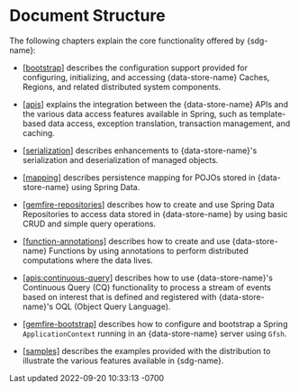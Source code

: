 <div id="header">

# Document Structure

</div>

<div id="content">

<div class="paragraph">

The following chapters explain the core functionality offered by
{sdg-name}:

</div>

<div class="ulist">

- [\[bootstrap\]](#bootstrap) describes the configuration support
  provided for configuring, initializing, and accessing
  {data-store-name} Caches, Regions, and related distributed system
  components.

- [\[apis\]](#apis) explains the integration between the
  {data-store-name} APIs and the various data access features available
  in Spring, such as template-based data access, exception translation,
  transaction management, and caching.

- [\[serialization\]](#serialization) describes enhancements to
  {data-store-name}'s serialization and deserialization of managed
  objects.

- [\[mapping\]](#mapping) describes persistence mapping for POJOs stored
  in {data-store-name} using Spring Data.

- [\[gemfire-repositories\]](#gemfire-repositories) describes how to
  create and use Spring Data Repositories to access data stored in
  {data-store-name} by using basic CRUD and simple query operations.

- [\[function-annotations\]](#function-annotations) describes how to
  create and use {data-store-name} Functions by using annotations to
  perform distributed computations where the data lives.

- [\[apis:continuous-query\]](#apis:continuous-query) describes how to
  use {data-store-name}'s Continuous Query (CQ) functionality to process
  a stream of events based on interest that is defined and registered
  with {data-store-name}'s OQL (Object Query Language).

- [\[gemfire-bootstrap\]](#gemfire-bootstrap) describes how to configure
  and bootstrap a Spring `ApplicationContext` running in an
  {data-store-name} server using `Gfsh`.

- [\[samples\]](#samples) describes the examples provided with the
  distribution to illustrate the various features available in
  {sdg-name}.

</div>

</div>

<div id="footer">

<div id="footer-text">

Last updated 2022-09-20 10:33:13 -0700

</div>

</div>
